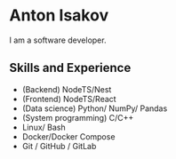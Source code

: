# Anton Isakov
I am a software developer. 

## Skills and Experience
- (Backend) NodeTS/Nest
- (Frontend) NodeTS/React
- (Data science) Python/ NumPy/ Pandas
- (System programming) C/C++
- Linux/ Bash
- Docker/Docker Compose
- Git / GitHub / GitLab
